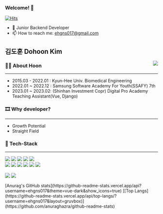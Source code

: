 ### Welcome! 👋
[![Hits](https://hits.seeyoufarm.com/api/count/incr/badge.svg?url=https%3A%2F%2Fgithub.com%2FHooon97&count_bg=%2379C83D&title_bg=%23555555&icon=postman.svg&icon_color=%23E7E7E7&title=hits&edge_flat=false)](https://hits.seeyoufarm.com)

- 🔭 Junior Backend Developer
- 📫 How to reach me: ehgns017@gmail.com


## 김도훈 Dohoon Kim

<img align='right' src="http://mazassumnida.wtf/api/v2/generate_badge?boj=ehgns017">

### 👨‍💼 About Hoon

---

* 2015.03 - 2022.01 : Kyun-Hee Univ. Biomedical Engineering
* 2022.01 ~ 2022.12 : Samsung Software Academy For Youth(SSAFY) 7th
* 2023.01 ~ 2023.02: (Shinhan Investment Copr) Digital Pro Academy Teaching Assistant(Vue, Django)


### 🎞 Why developer?

---

* Growth Potential
* Straight Field


### 🌱 Tech-Stack

---
<p>  
  <img src="https://img.shields.io/badge/Java-007396?style=flat-square&logo=Java&logoColor=black"/>
  <img src="https://img.shields.io/badge/Spring-6DB33F?style=flat-square&logo=Spring&logoColor=black"/>
  <img src="https://img.shields.io/badge/Spring%20Boot-6DB33F?style=flat-square&logo=Spring%20Boot&logoColor=black"/>
  <img src="https://img.shields.io/badge/MySQL-4479A1?style=flat-square&logo=MySQL&logoColor=black"/>
  <img src="https://img.shields.io/badge/firebase-FFCA28?style=flat-square&logo=firebase&logoColor=white">

  <br/>
  <img src="https://img.shields.io/badge/flutter-02569B?style=for-the-badge&logo=flutter&logoColor=white">
  <img src="https://img.shields.io/badge/Vue.js-4FC08D?style=flat-square&logo=Vue.js&logoColor=black"/>
  <img src="https://img.shields.io/badge/HTML5-E34F26?style=flat-square&logo=HTML5&logoColor=black"/>
  <img src="https://img.shields.io/badge/CSS3-1572B6?style=flat-square&logo=CSS3&logoColor=black"/>
  <img src="https://img.shields.io/badge/JavaScript-F7DF1E?style=flat-square&logo=JavaScript&logoColor=black"/>
  <img src="https://img.shields.io/badge/Python-3776AB?style=flat-square&logo=Python&logoColor=black"/>
  <br/>
  <br>
  <img src="https://img.shields.io/badge/git-F05032?style=flat-square&logo=git&logoColor=white">
  <img src="https://img.shields.io/badge/socket.io-010101?style=flat-square&logo=socket.io&logoColor=white">

  </br>
<p>
[Anurag's GitHub stats](https://github-readme-stats.vercel.app/api?username=ehgns017&theme=vue-dark&show_icons=true)
[[Top Langs](https://github-readme-stats.vercel.app/api/top-langs/?username=ehgns017&layout=gruvbox)](https://github.com/anuraghazra/github-readme-stats)


